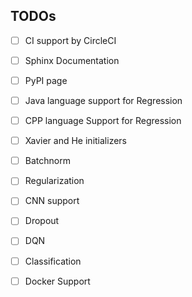 ## TODOs
- [ ]  CI support by CircleCI
- [ ] Sphinx Documentation
- [ ] PyPI page
- [ ] Java language support for Regression
- [ ] CPP language Support for Regression
- [ ] Xavier and He initializers
- [ ] Batchnorm
- [ ] Regularization
- [ ] CNN support
- [ ] Dropout
- [ ] DQN
- [ ] Classification
- [ ] Docker Support

